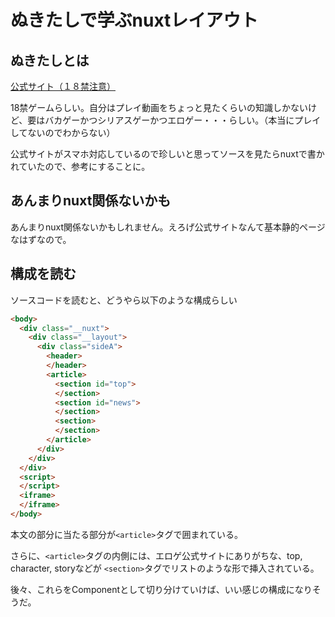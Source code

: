 # ぬきたしで学ぶnuxtレイアウト

## ぬきたしとは
[公式サイト（１８禁注意）](http://qruppo.com)

18禁ゲームらしい。自分はプレイ動画をちょっと見たくらいの知識しかないけど、要はバカゲーかつシリアスゲーかつエロゲー・・・らしい。（本当にプレイしてないのでわからない）

公式サイトがスマホ対応しているので珍しいと思ってソースを見たらnuxtで書かれていたので、参考にすることに。

## あんまりnuxt関係ないかも
あんまりnuxt関係ないかもしれません。えろげ公式サイトなんて基本静的ページなはずなので。


## 構成を読む

ソースコードを読むと、どうやら以下のような構成らしい

```html
<body>
  <div class="__nuxt">
    <div class="__layout">
      <div class="sideA">
        <header>
        </header>
        <article>
          <section id="top">
          </section>
          <section id="news">
          </section>
          <section>
          </section>
        </article>
      </div>
    </div>
  </div>
  <script>
  </script>
  <iframe>
  </iframe>
</body>
```

本文の部分に当たる部分が`<article>`タグで囲まれている。

さらに、`<article>`タグの内側には、エロゲ公式サイトにありがちな、top, character, storyなどが `<section>`タグでリストのような形で挿入されている。

後々、これらをComponentとして切り分けていけば、いい感じの構成になりそうだ。



